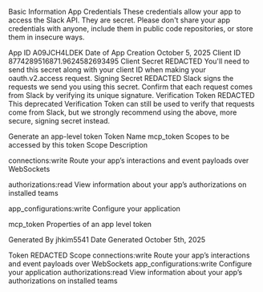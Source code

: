 Basic Information
App Credentials
These credentials allow your app to access the Slack API. They are secret. Please don't share your app credentials with anyone, include them in public code repositories, or store them in insecure ways.

App ID
A09JCH4LDEK
Date of App Creation
October 5, 2025
Client ID
8774289516871.9624582693495
Client Secret
REDACTED
You'll need to send this secret along with your client ID when making your oauth.v2.access request.
Signing Secret
REDACTED
Slack signs the requests we send you using this secret. Confirm that each request comes from Slack by verifying its unique signature.
Verification Token
REDACTED
This deprecated Verification Token can still be used to verify that requests come from Slack, but we strongly recommend using the above, more secure, signing secret instead.



Generate an app-level token
Token Name
mcp_token
Scopes to be accessed by this token
Scope
Description
 
connections:write
Route your app’s interactions and event payloads over WebSockets

authorizations:read
View information about your app’s authorizations on installed teams

app_configurations:write
Configure your application

mcp_token
Properties of an app level token

Generated By
jhkim5541
Date Generated
October 5th, 2025

Token
REDACTED
Scope
connections:write
Route your app’s interactions and event payloads over WebSockets
app_configurations:write
Configure your application
authorizations:read
View information about your app’s authorizations on installed teams
